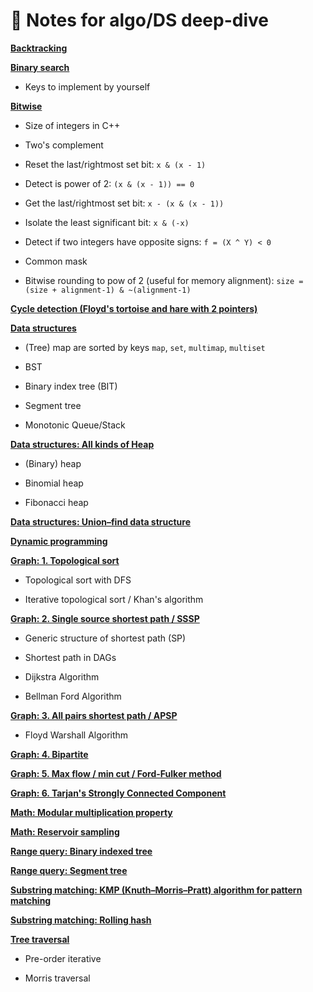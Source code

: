# :book: Notes for algo/DS deep-dive


**[Backtracking](backtracking.md)**
  

  
  

**[Binary search](binary_search.md)**
  

  

  - Keys to implement by yourself
  

**[Bitwise](bitwise.md)**
  

  

  - Size of integers in C++
  

  

  - Two's complement
  

  

  - Reset the last/rightmost set bit: `x & (x - 1)`
  

  

  - Detect is power of 2: `(x & (x - 1)) == 0`
  

  

  - Get the last/rightmost set bit: `x - (x & (x - 1))`
  

  

  - Isolate the least significant bit: `x & (-x)`
  

  

  - Detect if two integers have opposite signs: `f = (X ^ Y) < 0`
  

  

  - Common mask
  

  

  - Bitwise rounding to pow of 2 (useful for memory alignment): `size = (size + alignment-1) & ~(alignment-1)`
  

**[Cycle detection (Floyd's tortoise and hare with 2 pointers)](cycle_detection.md)**
  

  
  

**[Data structures](data_structures.md)**
  

  

  - (Tree) map are sorted by keys `map`, `set`, `multimap`, `multiset`
  

  

  - BST
  

  

  - Binary index tree (BIT)
  

  

  - Segment tree
  

  

  - Monotonic Queue/Stack
  

**[Data structures: All kinds of Heap](ds_all_kinds_of_heap.md)**
  

  

  - (Binary) heap
  

  

  - Binomial heap
  

  

  - Fibonacci heap
  

**[Data structures: Union–find data structure](union_find.md)**
  

  
  

**[Dynamic programming](dynamic_programming.md)**
  

  
  

**[Graph: 1. Topological sort](graph_topological_sort.md)**
  

  

  - Topological sort with DFS
  

  

  - Iterative topological sort / Khan's algorithm
  

**[Graph: 2. Single source shortest path / SSSP](graph_sssp.md)**
  

  

  - Generic structure of shortest path (SP)
  

  

  - Shortest path in DAGs
  

  

  - Dijkstra Algorithm
  

  

  - Bellman Ford Algorithm
  

**[Graph: 3. All pairs shortest path / APSP](graph_apsp.md)**
  

  

  - Floyd Warshall Algorithm
  

**[Graph: 4. Bipartite](graph_bipartite.md)**
  

  
  

**[Graph: 5. Max flow / min cut / Ford-Fulker method](graph_max_flow.md)**
  

  
  

**[Graph: 6. Tarjan's Strongly Connected Component](graph_tarjan_scc.md)**
  

  
  

**[Math: Modular multiplication property](modular.md)**
  

  
  

**[Math: Reservoir sampling](reservoir_sampling.md)**
  

  
  

**[Range query: Binary indexed tree](binary_index_tree.md)**
  

  
  

**[Range query: Segment tree](segment_tree.md)**
  

  
  

**[Substring matching: KMP (Knuth–Morris–Pratt) algorithm for pattern matching](kmp.md)**
  

  
  

**[Substring matching: Rolling hash](rolling_hash.md)**
  

  
  

**[Tree traversal](tree_traversal.md)**
  

  

  - Pre-order iterative
  

  

  - Morris traversal
  
